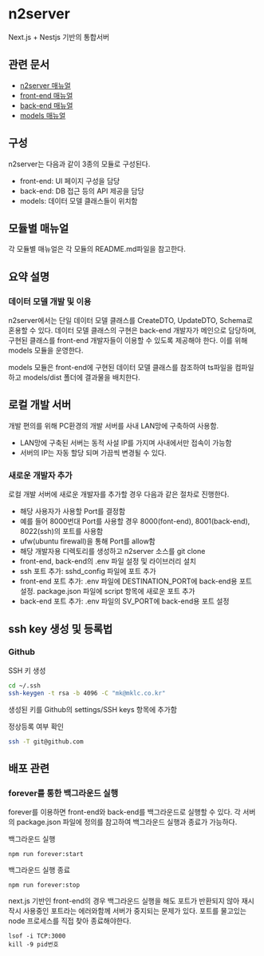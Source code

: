 # n2server

Next.js + Nestjs 기반의 통합서버

## 관련 문서

- [n2server 매뉴얼](https://github.com/ByunMooYoung/n2server)
- [front-end 매뉴얼](https://github.com/ByunMooYoung/n2server/tree/main/front-end)
- [back-end 매뉴얼](https://github.com/ByunMooYoung/n2server/tree/main/back-end)
- [models 매뉴얼](https://github.com/ByunMooYoung/n2server/tree/main/models)

## 구성

n2server는 다음과 같이 3종의 모듈로 구성된다.

- front-end: UI 페이지 구성을 담당
- back-end: DB 접근 등의 API 제공을 담당
- models: 데이터 모델 클래스들이 위치함

## 모듈별 매뉴얼

각 모듈별 매뉴얼은 각 모듈의 README.md파일을 참고한다.

## 요약 설명

### 데이터 모델 개발 및 이용

n2server에서는 단일 데이터 모델 클래스를 CreateDTO, UpdateDTO, Schema로 혼용할 수 있다. 데이터 모델 클래스의 구현은 back-end 개발자가 메인으로 담당하며, 구현된 클래스를 front-end 개발자들이 이용할 수 있도록 제공해야 한다. 이를 위해 models 모듈을 운영한다.

models 모듈은 front-end에 구현된 데이터 모델 클래스를 참조하여 ts파일을 컴파일하고 models/dist 폴더에 결과물을 배치한다.

## 로컬 개발 서버

개발 편의를 위해 PC환경의 개발 서버를 사내 LAN망에 구축하여 사용함.

- LAN망에 구축된 서버는 동적 사설 IP를 가지며 사내에서만 접속이 가능함
- 서버의 IP는 자동 할당 되며 가끔씩 변경될 수 있다.

### 새로운 개발자 추가

로컬 개발 서버에 새로운 개발자를 추가할 경우 다음과 같은 절차로 진행한다.

- 해당 사용자가 사용할 Port를 결정함
- 예를 들어 8000번대 Port를 사용할 경우 8000(font-end), 8001(back-end), 8022(ssh)의 포트를 사용함
- ufw(ubuntu firewall)을 통해 Port를 allow함
- 해당 개발자용 디렉토리를 생성하고 n2server 소스를 git clone
- front-end, back-end의 .env 파일 설정 및 라이브러리 설치
- ssh 포트 추가: sshd_config 파일에 포트 추가
- front-end 포트 추가: .env 파일에 DESTINATION_PORT에 back-end용 포트 설정. package.json 파일에 script 항목에 새로운 포트 추가
- back-end 포트 추가: .env 파일의 SV_PORT에 back-end용 포트 설정

## ssh key 생성 및 등록법

### Github

SSH 키 생성

```bash
cd ~/.ssh
ssh-keygen -t rsa -b 4096 -C "mk@mklc.co.kr"
```

생성된 키를 Github의 settings/SSH keys 항목에 추가함

정상등록 여부 확인

```bash
ssh -T git@github.com
```

## 배포 관련

### forever를 통한 백그라운드 실행

forever를 이용하면 front-end와 back-end를 백그라운드로 실행할 수 있다. 각 서버의 package.json 파일에 정의를 참고하여 백그라운드 실행과 종료가 가능하다.

백그라운드 실행

```
npm run forever:start
```

백그라운드 실행 종료

```
npm run forever:stop
```

next.js 기반인 front-end의 경우 백그라운드 실행을 해도 포트가 반환되지 않아 재시작시 사용중인 포트라는 에러와함께 서버가 중지되는 문제가 있다. 포트를 물고있는 node 프로세스를 직접 찾아 종료해야한다.

```
lsof -i TCP:3000
kill -9 pid번호
```
